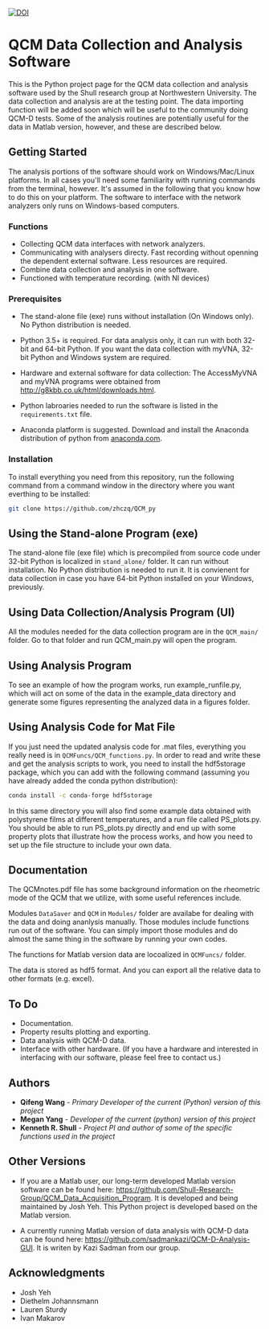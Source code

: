 [![DOI](https://zenodo.org/badge/138771761.svg)](https://zenodo.org/badge/latestdoi/138771761)

# QCM Data Collection and Analysis Software

This is the Python project page for the QCM data collection and analysis software used by the Shull research group at Northwestern University. The data collection and analysis are at the testing point. The data importing function will be added soon which will be useful to the community doing QCM-D tests. Some of the analysis routines are potentially useful for the data in Matlab version, however, and these are described below.

## Getting Started

The analysis portions of the software should work on Windows/Mac/Linux platforms. In all cases you'll need some familiarity with running commands from the terminal, however.  It's assumed in the following that you know how to do this on your platform.  The software to interface with the network analyzers only runs on Windows-based computers.

### Functions

* Collecting QCM data interfaces with network analyzers.  
* Communicating with analysers directy. Fast recording without openning the dependent external software. Less resources are required.  
* Combine data collection and analysis in one software.  
* Functioned with temperature recording. (with NI devices)

### Prerequisites

* The stand-alone file (exe) runs without installation (On Windows only). No Python distribution is needed.

* Python 3.5+ is required. For data analysis only, it can run with both 32-bit and 64-bit Python. If you want the data collection with myVNA, 32-bit Python and Windows system are required.  

* Hardware and external software for data collection: The AccessMyVNA and myVNA programs were obtained from <http://g8kbb.co.uk/html/downloads.html>.
* Python labroaries needed to run the software is listed in the `requirements.txt` file.  
  
* Anaconda platform is suggested. Download and install the Anaconda distribution of python from [anaconda.com](https://anaconda.com/download).  

### Installation

To install everything you need from this repository, run the following command from a command window in the directory where you want everthing to be installed:

```bash
git clone https://github.com/zhczq/QCM_py
```

## Using the Stand-alone Program (exe)

The stand-alone file (exe file) which is precompiled from source code under 32-bit Python is localized in `stand_alone/` folder. It can run without installation. No Python distribution is needed to run it. It is convienent for data collection in case you have 64-bit Python installed on your Windows, previously.  

## Using Data Collection/Analysis Program (UI)

All the modules needed for the data collection program are in the `QCM_main/` folder. Go to that folder and run QCM_main.py will open the program.  

## Using Analysis Program

To see an example of how the program works, run example_runfile.py, which will act on some of the data in the example_data directory and generate some figures representing the analyzed data in a figures folder.  

## Using Analysis Code for Mat File  

If you just need the updated analysis code for .mat files, everything you really need is in `QCMFuncs/QCM_functions.py`. In order to read and write these and get the analysis scripts to work, you need to install the hdf5storage package, which you can add with the following command (assuming you have already added the conda python distribution):  

```bash
conda install -c conda-forge hdf5storage  
```

In this same directory you will also find some example data obtained with polystyrene films at different temperatures, and a run file called PS_plots.py. You should be able to run PS_plots.py directly and end up with some property plots that illustrate how the process works, and how you need to set up the file structure to include your own data.

## Documentation

The QCMnotes.pdf file has some background information on the rheometric mode of the QCM that we utilize, with some useful references include.

Modules `DataSaver` and `QCM` in `Modules/` folder are availabe for dealing with the data and doing ananlysis manually. Those modules include functions run out of the software. You can simply import those modules and do almost the same thing in the software by running your own codes.

The functions for Matlab version data are locoalized in `QCMFuncs/` folder.  

The data is stored as hdf5 format. And you can export all the relative data to other formats (e.g. excel).

## To Do

* Documentation.
* Property results plotting and exporting.
* Data analysis with QCM-D data.
* Interface with other hardware. (If you have a hardware and interested in interfacing with our software, please feel free to contact us.)

## Authors

* **Qifeng Wang**  - *Primary Developer of the current (Python) version of this project*
* **Megan Yang**  - *Developer of the current (python) version of this project*
* **Kenneth R. Shull** - *Project PI and author of some of the specific functions used in the project*

## Other Versions

* If you are a Matlab user, our long-term developed Matlab version software can be found here: <https://github.com/Shull-Research-Group/QCM_Data_Acquisition_Program>. It is developed and being maintained by Josh Yeh. This Python project is developed based on the Matlab version.  

* A currently running Matlab version of data analysis with QCM-D data can be found here: <https://github.com/sadmankazi/QCM-D-Analysis-GUI>. It is writen by Kazi Sadman from our group.

## Acknowledgments

* Josh Yeh
* Diethelm Johannsmann
* Lauren Sturdy
* Ivan Makarov
